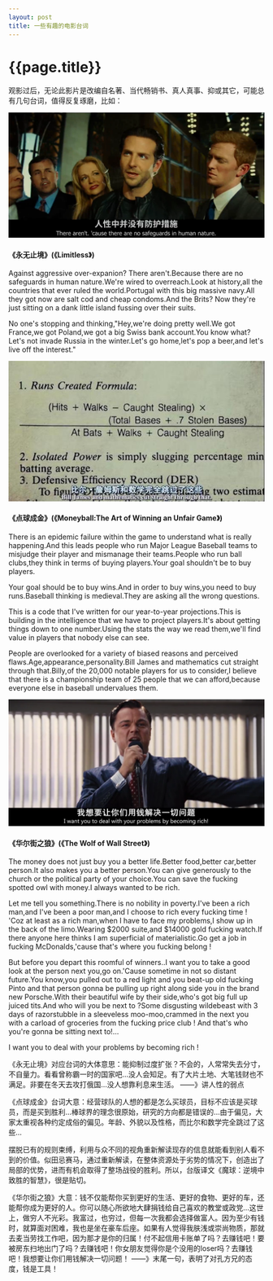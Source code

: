 ```yaml
---
layout: post
title: 一些有趣的电影台词
---
```

{{page.title}}
====================

观影过后，无论此影片是改编自名著、当代畅销书、真人真事、抑或其它，可能总有几句台词，值得反复琢磨，比如：

<img src="/images/posts/2019-02-21/Limitless.png">

#### 《永无止境》(《Limitless》) 
Against aggressive over-expanion? There aren't.Because there are no safeguards in human nature.We're wired to overreach.Look at history,all the countries that ever ruled the world.Portugal with this big massive navy.All they got now are salt cod and cheap condoms.And the Brits? Now they're just sitting on a dank little island fussing over their suits.

No one's stopping and thinking,"Hey,we're doing pretty well.We got France,we got Poland,we got a big Swiss bank account.You know what? Let's not invade Russia in the winter.Let's go home,let's pop a beer,and let's live off the interest." 

<img src="/images/posts/2019-02-21/Moneyball_The_Art_of_Winning_an_Unfair_Game.jpg">

#### 《点球成金》(《Moneyball:The Art of Winning an Unfair Game》)   
There is an epidemic failure within the game to understand what is really happening.And this leads people who run Major League Baseball teams to misjudge their player and mismanage their teams.People who run ball clubs,they think in terms of buying players.Your goal shouldn't be to buy players.

Your goal should be to buy wins.And in order to buy wins,you need to buy runs.Baseball thinking is medieval.They are asking all the wrong questions.

This is a code that I've written for our year-to-year projections.This is building in the intelligence that we have to project players.It's about getting things down to one number.Using the stats the way we read them,we'll find value in players that nobody else can see.

People are overlooked for a variety of biased reasons and perceived flaws.Age,appearance,personality.Bill James and mathematics cut straight through that.Billy,of the 20,000 notable players for us to consider,I believe that there is a championship team of 25 people that we can afford,because everyone else in baseball undervalues them.

<img src="/images/posts/2019-02-21/The_Wolf_of_Wall_Street_0.png">

#### 《华尔街之狼》(《The Wolf of Wall Street》) 
The money does not just buy you a better life.Better food,better car,better person.It also makes you a better person.You can give generously to the church or the political party of your choice.You can save the fucking spotted owl with money.I always wanted to be rich.

Let me tell you something.There is no nobility in poverty.I've been a rich man,and I've been a poor man,and I choose to rich every fucking time ! 'Coz at least as a rich man,when I have to face my problems,I show up in the back of the limo.Wearing $2000 suite,and $14000 gold fucking watch.If there anyone here thinks I am superficial of materialistic.Go get a job in fucking McDonalds,'cause that's where you fucking belong ! 

But before you depart this roomful of winners..I want you to take a good look at the person next you,go on.'Cause sometime in not so distant future.You know,you pulled out to a red light and you beat-up old fucking Pinto and that person gonna be pulling up right along side you in the brand new Porsche.With their beautiful wife by their side,who's got big full up juiced tits.And who will you be next to ?Some disgusting wildebeast with 3 days of razorstubble in a sleeveless moo-moo,crammed in the next you with a carload of groceries from the fucking price club ! And that's who you're gonna be sitting next to!...

I want you to deal with your problems by becoming rich !

《永无止境》对应台词的大体意思：能抑制过度扩张？不会的，人常常失去分寸，不自量力。看看曾称霸一时的国家吧...没人会知足。有了大片土地、大笔钱财也不满足。非要在冬天去攻打俄国...没人想靠利息来生活。 ——》讲人性的弱点

《点球成金》台词大意：经营球队的人想的都是怎么买球员，目标不应该是买球员，而是买到胜利...棒球界的理念很原始，研究的方向都是错误的...由于偏见，大家太重视各种约定成俗的偏见。年龄、外貌以及性格，而比尔和数学完全跳过了这些...

摆脱已有的规则束缚，利用与众不同的视角重新解读现存的信息就能看到别人看不到的价值。似田忌赛马，通过重新解读，在整体资源处于劣势的情况下，创造出了局部的优势，进而有机会取得了整场战役的胜利。所以，台版译文《魔球：逆境中致胜的智慧》，很是贴切。

《华尔街之狼》大意：钱不仅能帮你买到更好的生活、更好的食物、更好的车，还能帮你成为更好的人。你可以随心所欲地大肆捐钱给自己喜欢的教堂或政党...这世上，做穷人不光彩。我富过，也穷过，但每一次我都会选择做富人。因为至少有钱时，就算面对困难，我也是坐在豪车后座。如果有人觉得我肤浅或崇尚物质，那就去麦当劳找工作吧，因为那才是你的归属！付不起信用卡账单了吗？去赚钱吧！要被房东扫地出门了吗？去赚钱吧！你女朋友觉得你是个没用的loser吗？去赚钱吧！我想要让你们用钱解决一切问题！ ——》末尾一句，表明了对孔方兄的态度，钱是工具！
